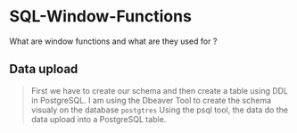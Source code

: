 # SQL-Window-Functions
What are window functions and what are they used for ?

## Data upload
> First we have to create our schema and then create a table using DDL in PostgreSQL. I am using the Dbeaver Tool to create the schema visualy on the database `postgtres`
> Using the psql tool, the data do the data upload into a PostgreSQL table.

